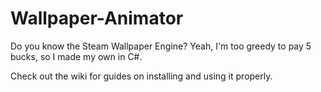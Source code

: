 # Wallpaper-Animator
Do you know the Steam Wallpaper Engine? Yeah, I'm too greedy to pay 5 bucks, so I made my own in C#.

Check out the wiki for guides on installing and using it properly.
